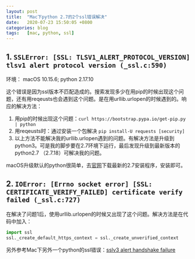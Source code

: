 ```yaml
---
layout: post
title:  "Mac下python 2.7的2个ssl错误解决"
date:   2020-07-23 15:50:05 +0800
categories: blog
tags:   [mac, python, ssl]
---
```


## 1. `SSLError: [SSL: TLSV1_ALERT_PROTOCOL_VERSION] tlsv1 alert protocol version (_ssl.c:590)`

环境： macOS 10.15.6; python 2.17.10

这个错误是因为ssl版本不匹配造成的。搜索发现多少在用pip的时候出现这个问题，还有用reqeusts也会遇到这个问题。是在用urllib.urlopen的时候遇到的。响应的解决方法：

1. 用pip的时候出现这个问题：`curl https://bootstrap.pypa.io/get-pip.py | python`
2. 用reqeusts时：通过安装一个包解决 `pip install-U requests [security]`
3. 以上方法不能解决我的urllib.urlopen遇到的问题。有解决方法是升级到python3。可是我的脚步要在2.7环境下运行，最后发现升级到最新版本的python2.7 （2.7.18）可解决我的问题。

macOS升级默认的python很简单，去[官网](https://www.python.org/downloads/)下载最新的2.7安装程序，安装即可。

## 2. `IOError: [Errno socket error] [SSL: CERTIFICATE_VERIFY_FAILED] certificate verify failed (_ssl.c:727)`

在解决了问题1后，使用urllib.urlopen的时候又出现了这个问题。解决方法是在代码中加入：

```python
import ssl
ssl._create_default_https_context = ssl._create_unverified_context
```

另外参考Mac下另外一个python的ssl错误：[sslv3 alert handshake failure](/blog/2015/11/03/python-ssl-error.html)